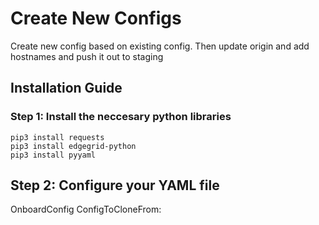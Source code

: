 # Create New Configs

Create new config based on existing config. Then update origin and add hostnames and push it out to staging

## Installation Guide

### Step 1: Install the neccesary python libraries
```
pip3 install requests
pip3 install edgegrid-python
pip3 install pyyaml
```
## Step 2: Configure your YAML file

OnboardConfig
ConfigToCloneFrom:

